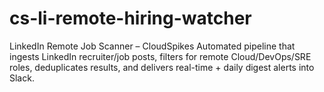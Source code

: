 # cs-li-remote-hiring-watcher
LinkedIn Remote Job Scanner – CloudSpikes Automated pipeline that ingests LinkedIn recruiter/job posts, filters for remote Cloud/DevOps/SRE roles, deduplicates results, and delivers real-time + daily digest alerts into Slack.
